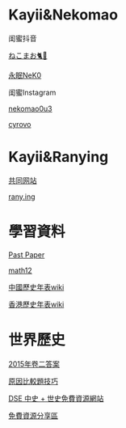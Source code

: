 # Kayii&Nekomao
闺蜜抖音

[ねこまお🐈🎀](https://v.douyin.com/iFxRAd5N/) 

[永眠NeK0](https://v.douyin.com/iFxRUNWC/)

闺蜜Instagram

[nekomao0u3](https://www.instagram.com/nekomao0u3?igsh=NGhtY2xzYnR5Nml2)

[cyrovo](https://www.instagram.com/cyrovo?igsh=dmxlbDhwaTV5OWZu)

# Kayii&Ranying

[共同网站](https://kayii.rany.ing/)

[rany.ing](https://rany.ing/)


# 學習資料

[Past Paper](https://dse.life/ppindex/)

[math12](math12.md)

[中國歷史年表wiki](https://zh.m.wikipedia.org/wiki/%E4%B8%AD%E5%9B%BD%E5%8E%86%E5%8F%B2%E5%B9%B4%E8%A1%A8)

[香港歷史年表wiki](https://zh.wikipedia.org/wiki/%E9%A6%99%E6%B8%AF%E6%AD%B7%E5%8F%B2%E5%B9%B4%E8%A1%A8#20%E4%B8%96%E7%B4%80%E8%87%B3%E4%B8%BB%E6%AC%8A%E7%A7%BB%E4%BA%A4)

# 世界歷史

[2015年卷二答案](https://dsehistorytoday.blogspot.com/2015/04/2015.html)

[原因比較題技巧](https://dsehistorytoday.blogspot.com/2015/03/blog-post_17.html)

[DSE 中史 + 世史免費資源網站](https://www.discuss.com.hk/viewthread.php?tid=24677101)

[免費資源分享區](https://www.kwhohistory.com/%E5%85%8D%E8%B2%BB%E8%B3%87%E6%BA%90%E5%88%86%E4%BA%AB)